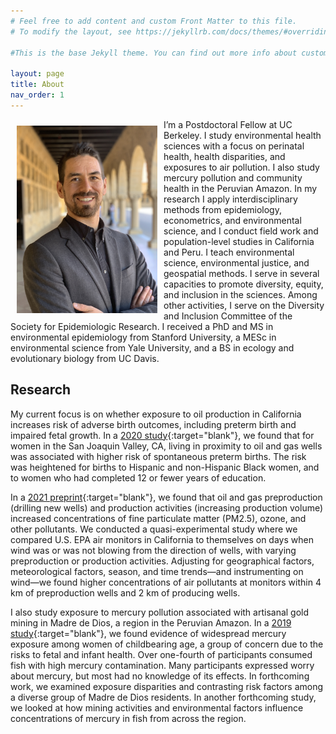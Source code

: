 ```yaml
---
# Feel free to add content and custom Front Matter to this file.
# To modify the layout, see https://jekyllrb.com/docs/themes/#overriding-theme-defaults

#This is the base Jekyll theme. You can find out more info about customizing your Jekyll theme, as well as basic Jekyll usage documentation at [jekyllrb.com](https://jekyllrb.com/)

layout: page
title: About
nav_order: 1
---
```


<img src="/images/profile_photo.jpg" alt="" align="left" width="225" height="300" style="padding: 10px;">

I’m a Postdoctoral Fellow at UC Berkeley. I study environmental health sciences with a focus on perinatal health, health disparities, and exposures to air pollution. I also study mercury pollution and community health in the Peruvian Amazon. In my research I apply interdisciplinary methods from epidemiology, econometrics, and environmental science, and I conduct field work and population-level studies in California and Peru. I teach environmental science, environmental justice, and geospatial methods. I serve in several capacities to promote diversity, equity, and inclusion in the sciences. Among other activities, I serve on the Diversity and Inclusion Committee of the Society for Epidemiologic Research. I received a PhD and MS in environmental epidemiology from Stanford University, a MESc in environmental science from Yale University, and a BS in ecology and evolutionary biology from UC Davis.


## Research

My current focus is on whether exposure to oil production in California increases risk of adverse birth outcomes, including preterm birth and impaired fetal growth. In a [2020 study](http://doi.org/10.1097/EE9.0000000000000099){:target="blank"}, we found that for women in the San Joaquin Valley, CA, living in proximity to oil and gas wells was associated with higher risk of spontaneous preterm births. The risk was heightened for births to Hispanic and non-Hispanic Black women, and to women who had completed 12 or fewer years of education.

In a [2021 preprint](https://doi.org/10.31223/X5P32D){:target="blank"}, we found that oil and gas preproduction (drilling new wells) and production activities (increasing production volume) increased concentrations of fine particulate matter (PM2.5), ozone, and other pollutants. We conducted a quasi-experimental study where we compared U.S. EPA air monitors in California to themselves on days when wind was or was not blowing from the direction of wells, with varying preproduction or production activities. Adjusting for geographical factors, meteorological factors, season, and time trends—and instrumenting on wind—we found higher concentrations of air pollutants at monitors within 4 km of preproduction wells and 2 km of producing wells.

I also study exposure to mercury pollution associated with artisanal gold mining in Madre de Dios, a region in the Peruvian Amazon. In a [2019 study](https://doi.org/10.1016/j.envres.2019.108786){:target="blank"}, we found evidence of widespread mercury exposure among women of childbearing age, a group of concern due to the risks to fetal and infant health. Over one-fourth of participants consumed fish with high mercury contamination. Many participants expressed worry about mercury, but most had no knowledge of its effects. In forthcoming work, we examined exposure disparities and contrasting risk factors among a diverse group of Madre de Dios residents. In another forthcoming study, we looked at how mining activities and environmental factors influence concentrations of mercury in fish from across the region.
